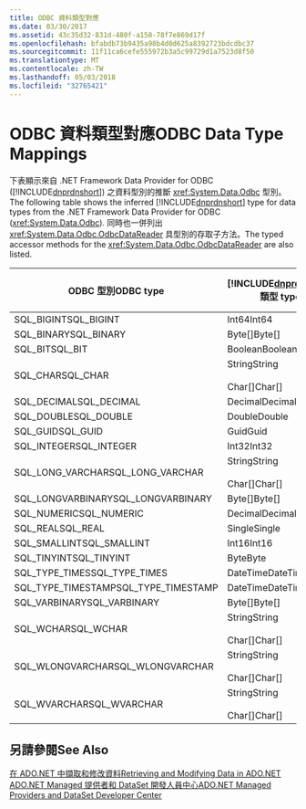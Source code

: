 ```yaml
---
title: ODBC 資料類型對應
ms.date: 03/30/2017
ms.assetid: 43c35d32-831d-480f-a150-78f7e869d17f
ms.openlocfilehash: bfabdb73b9435a98b4d0d625a8392723bdcdbc37
ms.sourcegitcommit: 11f11ca6cefe555972b3a5c99729d1a7523d8f50
ms.translationtype: MT
ms.contentlocale: zh-TW
ms.lasthandoff: 05/03/2018
ms.locfileid: "32765421"
---
```

# <a name="odbc-data-type-mappings"></a><span data-ttu-id="f128d-102">ODBC 資料類型對應</span><span class="sxs-lookup"><span data-stu-id="f128d-102">ODBC Data Type Mappings</span></span>
<span data-ttu-id="f128d-103">下表顯示來自 .NET Framework Data Provider for ODBC ([!INCLUDE[dnprdnshort](../../../../includes/dnprdnshort-md.md)]) 之資料型別的推斷 <xref:System.Data.Odbc> 型別。</span><span class="sxs-lookup"><span data-stu-id="f128d-103">The following table shows the inferred [!INCLUDE[dnprdnshort](../../../../includes/dnprdnshort-md.md)] type for data types from the .NET Framework Data Provider for ODBC (<xref:System.Data.Odbc>).</span></span> <span data-ttu-id="f128d-104">同時也一併列出 <xref:System.Data.Odbc.OdbcDataReader> 具型別的存取子方法。</span><span class="sxs-lookup"><span data-stu-id="f128d-104">The typed accessor methods for the <xref:System.Data.Odbc.OdbcDataReader> are also listed.</span></span>  
  
|<span data-ttu-id="f128d-105">ODBC 型別</span><span class="sxs-lookup"><span data-stu-id="f128d-105">ODBC type</span></span>|[!INCLUDE[dnprdnshort](../../../../includes/dnprdnshort-md.md)]<span data-ttu-id="f128d-106"> 類型</span><span class="sxs-lookup"><span data-stu-id="f128d-106"> type</span></span>|[!INCLUDE[dnprdnshort](../../../../includes/dnprdnshort-md.md)]<span data-ttu-id="f128d-107"> 具型別的存取子</span><span class="sxs-lookup"><span data-stu-id="f128d-107"> typed accessor</span></span>|  
|---------------|----------------------------------------------------------------------|--------------------------------------------------------------------------------|  
|<span data-ttu-id="f128d-108">SQL_BIGINT</span><span class="sxs-lookup"><span data-stu-id="f128d-108">SQL_BIGINT</span></span>|<span data-ttu-id="f128d-109">Int64</span><span class="sxs-lookup"><span data-stu-id="f128d-109">Int64</span></span>|<span data-ttu-id="f128d-110">GetInt64()</span><span class="sxs-lookup"><span data-stu-id="f128d-110">GetInt64()</span></span>|  
|<span data-ttu-id="f128d-111">SQL_BINARY</span><span class="sxs-lookup"><span data-stu-id="f128d-111">SQL_BINARY</span></span>|<span data-ttu-id="f128d-112">Byte[]</span><span class="sxs-lookup"><span data-stu-id="f128d-112">Byte[]</span></span>|<span data-ttu-id="f128d-113">GetBytes()</span><span class="sxs-lookup"><span data-stu-id="f128d-113">GetBytes()</span></span>|  
|<span data-ttu-id="f128d-114">SQL_BIT</span><span class="sxs-lookup"><span data-stu-id="f128d-114">SQL_BIT</span></span>|<span data-ttu-id="f128d-115">Boolean</span><span class="sxs-lookup"><span data-stu-id="f128d-115">Boolean</span></span>|<span data-ttu-id="f128d-116">GetBoolean()</span><span class="sxs-lookup"><span data-stu-id="f128d-116">GetBoolean()</span></span>|  
|<span data-ttu-id="f128d-117">SQL_CHAR</span><span class="sxs-lookup"><span data-stu-id="f128d-117">SQL_CHAR</span></span>|<span data-ttu-id="f128d-118">String</span><span class="sxs-lookup"><span data-stu-id="f128d-118">String</span></span><br /><br /> <span data-ttu-id="f128d-119">Char[]</span><span class="sxs-lookup"><span data-stu-id="f128d-119">Char[]</span></span>|<span data-ttu-id="f128d-120">GetString()</span><span class="sxs-lookup"><span data-stu-id="f128d-120">GetString()</span></span><br /><br /> <span data-ttu-id="f128d-121">GetChars()</span><span class="sxs-lookup"><span data-stu-id="f128d-121">GetChars()</span></span>|  
|<span data-ttu-id="f128d-122">SQL_DECIMAL</span><span class="sxs-lookup"><span data-stu-id="f128d-122">SQL_DECIMAL</span></span>|<span data-ttu-id="f128d-123">Decimal</span><span class="sxs-lookup"><span data-stu-id="f128d-123">Decimal</span></span>|<span data-ttu-id="f128d-124">GetDecimal()</span><span class="sxs-lookup"><span data-stu-id="f128d-124">GetDecimal()</span></span>|  
|<span data-ttu-id="f128d-125">SQL_DOUBLE</span><span class="sxs-lookup"><span data-stu-id="f128d-125">SQL_DOUBLE</span></span>|<span data-ttu-id="f128d-126">Double</span><span class="sxs-lookup"><span data-stu-id="f128d-126">Double</span></span>|<span data-ttu-id="f128d-127">GetDouble()</span><span class="sxs-lookup"><span data-stu-id="f128d-127">GetDouble()</span></span>|  
|<span data-ttu-id="f128d-128">SQL_GUID</span><span class="sxs-lookup"><span data-stu-id="f128d-128">SQL_GUID</span></span>|<span data-ttu-id="f128d-129">Guid</span><span class="sxs-lookup"><span data-stu-id="f128d-129">Guid</span></span>|<span data-ttu-id="f128d-130">GetGuid()</span><span class="sxs-lookup"><span data-stu-id="f128d-130">GetGuid()</span></span>|  
|<span data-ttu-id="f128d-131">SQL_INTEGER</span><span class="sxs-lookup"><span data-stu-id="f128d-131">SQL_INTEGER</span></span>|<span data-ttu-id="f128d-132">Int32</span><span class="sxs-lookup"><span data-stu-id="f128d-132">Int32</span></span>|<span data-ttu-id="f128d-133">GetInt32()</span><span class="sxs-lookup"><span data-stu-id="f128d-133">GetInt32()</span></span>|  
|<span data-ttu-id="f128d-134">SQL_LONG_VARCHAR</span><span class="sxs-lookup"><span data-stu-id="f128d-134">SQL_LONG_VARCHAR</span></span>|<span data-ttu-id="f128d-135">String</span><span class="sxs-lookup"><span data-stu-id="f128d-135">String</span></span><br /><br /> <span data-ttu-id="f128d-136">Char[]</span><span class="sxs-lookup"><span data-stu-id="f128d-136">Char[]</span></span>|<span data-ttu-id="f128d-137">GetString()</span><span class="sxs-lookup"><span data-stu-id="f128d-137">GetString()</span></span><br /><br /> <span data-ttu-id="f128d-138">GetChars()</span><span class="sxs-lookup"><span data-stu-id="f128d-138">GetChars()</span></span>|  
|<span data-ttu-id="f128d-139">SQL_LONGVARBINARY</span><span class="sxs-lookup"><span data-stu-id="f128d-139">SQL_LONGVARBINARY</span></span>|<span data-ttu-id="f128d-140">Byte[]</span><span class="sxs-lookup"><span data-stu-id="f128d-140">Byte[]</span></span>|<span data-ttu-id="f128d-141">GetBytes()</span><span class="sxs-lookup"><span data-stu-id="f128d-141">GetBytes()</span></span>|  
|<span data-ttu-id="f128d-142">SQL_NUMERIC</span><span class="sxs-lookup"><span data-stu-id="f128d-142">SQL_NUMERIC</span></span>|<span data-ttu-id="f128d-143">Decimal</span><span class="sxs-lookup"><span data-stu-id="f128d-143">Decimal</span></span>|<span data-ttu-id="f128d-144">GetDecimal()</span><span class="sxs-lookup"><span data-stu-id="f128d-144">GetDecimal()</span></span>|  
|<span data-ttu-id="f128d-145">SQL_REAL</span><span class="sxs-lookup"><span data-stu-id="f128d-145">SQL_REAL</span></span>|<span data-ttu-id="f128d-146">Single</span><span class="sxs-lookup"><span data-stu-id="f128d-146">Single</span></span>|<span data-ttu-id="f128d-147">GetFloat()</span><span class="sxs-lookup"><span data-stu-id="f128d-147">GetFloat()</span></span>|  
|<span data-ttu-id="f128d-148">SQL_SMALLINT</span><span class="sxs-lookup"><span data-stu-id="f128d-148">SQL_SMALLINT</span></span>|<span data-ttu-id="f128d-149">Int16</span><span class="sxs-lookup"><span data-stu-id="f128d-149">Int16</span></span>|<span data-ttu-id="f128d-150">GetInt16()</span><span class="sxs-lookup"><span data-stu-id="f128d-150">GetInt16()</span></span>|  
|<span data-ttu-id="f128d-151">SQL_TINYINT</span><span class="sxs-lookup"><span data-stu-id="f128d-151">SQL_TINYINT</span></span>|<span data-ttu-id="f128d-152">Byte</span><span class="sxs-lookup"><span data-stu-id="f128d-152">Byte</span></span>|<span data-ttu-id="f128d-153">GetByte()</span><span class="sxs-lookup"><span data-stu-id="f128d-153">GetByte()</span></span>|  
|<span data-ttu-id="f128d-154">SQL_TYPE_TIMES</span><span class="sxs-lookup"><span data-stu-id="f128d-154">SQL_TYPE_TIMES</span></span>|<span data-ttu-id="f128d-155">DateTime</span><span class="sxs-lookup"><span data-stu-id="f128d-155">DateTime</span></span>|<span data-ttu-id="f128d-156">GetDateTime()</span><span class="sxs-lookup"><span data-stu-id="f128d-156">GetDateTime()</span></span>|  
|<span data-ttu-id="f128d-157">SQL_TYPE_TIMESTAMP</span><span class="sxs-lookup"><span data-stu-id="f128d-157">SQL_TYPE_TIMESTAMP</span></span>|<span data-ttu-id="f128d-158">DateTime</span><span class="sxs-lookup"><span data-stu-id="f128d-158">DateTime</span></span>|<span data-ttu-id="f128d-159">GetDateTime()</span><span class="sxs-lookup"><span data-stu-id="f128d-159">GetDateTime()</span></span>|  
|<span data-ttu-id="f128d-160">SQL_VARBINARY</span><span class="sxs-lookup"><span data-stu-id="f128d-160">SQL_VARBINARY</span></span>|<span data-ttu-id="f128d-161">Byte[]</span><span class="sxs-lookup"><span data-stu-id="f128d-161">Byte[]</span></span>|<span data-ttu-id="f128d-162">GetBytes()</span><span class="sxs-lookup"><span data-stu-id="f128d-162">GetBytes()</span></span>|  
|<span data-ttu-id="f128d-163">SQL_WCHAR</span><span class="sxs-lookup"><span data-stu-id="f128d-163">SQL_WCHAR</span></span>|<span data-ttu-id="f128d-164">String</span><span class="sxs-lookup"><span data-stu-id="f128d-164">String</span></span><br /><br /> <span data-ttu-id="f128d-165">Char[]</span><span class="sxs-lookup"><span data-stu-id="f128d-165">Char[]</span></span>|<span data-ttu-id="f128d-166">GetString()</span><span class="sxs-lookup"><span data-stu-id="f128d-166">GetString()</span></span><br /><br /> <span data-ttu-id="f128d-167">GetChars()</span><span class="sxs-lookup"><span data-stu-id="f128d-167">GetChars()</span></span>|  
|<span data-ttu-id="f128d-168">SQL_WLONGVARCHAR</span><span class="sxs-lookup"><span data-stu-id="f128d-168">SQL_WLONGVARCHAR</span></span>|<span data-ttu-id="f128d-169">String</span><span class="sxs-lookup"><span data-stu-id="f128d-169">String</span></span><br /><br /> <span data-ttu-id="f128d-170">Char[]</span><span class="sxs-lookup"><span data-stu-id="f128d-170">Char[]</span></span>|<span data-ttu-id="f128d-171">GetString()</span><span class="sxs-lookup"><span data-stu-id="f128d-171">GetString()</span></span><br /><br /> <span data-ttu-id="f128d-172">GetChars()</span><span class="sxs-lookup"><span data-stu-id="f128d-172">GetChars()</span></span>|  
|<span data-ttu-id="f128d-173">SQL_WVARCHAR</span><span class="sxs-lookup"><span data-stu-id="f128d-173">SQL_WVARCHAR</span></span>|<span data-ttu-id="f128d-174">String</span><span class="sxs-lookup"><span data-stu-id="f128d-174">String</span></span><br /><br /> <span data-ttu-id="f128d-175">Char[]</span><span class="sxs-lookup"><span data-stu-id="f128d-175">Char[]</span></span>|<span data-ttu-id="f128d-176">GetString()</span><span class="sxs-lookup"><span data-stu-id="f128d-176">GetString()</span></span><br /><br /> <span data-ttu-id="f128d-177">GetChars()</span><span class="sxs-lookup"><span data-stu-id="f128d-177">GetChars()</span></span>|  
  
## <a name="see-also"></a><span data-ttu-id="f128d-178">另請參閱</span><span class="sxs-lookup"><span data-stu-id="f128d-178">See Also</span></span>  
 [<span data-ttu-id="f128d-179">在 ADO.NET 中擷取和修改資料</span><span class="sxs-lookup"><span data-stu-id="f128d-179">Retrieving and Modifying Data in ADO.NET</span></span>](../../../../docs/framework/data/adonet/retrieving-and-modifying-data.md)  
 [<span data-ttu-id="f128d-180">ADO.NET Managed 提供者和 DataSet 開發人員中心</span><span class="sxs-lookup"><span data-stu-id="f128d-180">ADO.NET Managed Providers and DataSet Developer Center</span></span>](http://go.microsoft.com/fwlink/?LinkId=217917)
